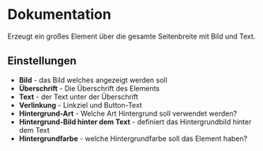 # Dokumentation

Erzeugt ein großes Element über die gesamte Seitenbreite mit Bild und Text.

## Einstellungen

- **Bild** - das Bild welches angezeigt werden soll
- **Überschrift** - Die Überschrift des Elements
- **Text** - der Text unter der Überschrift
- **Verlinkung** - Linkziel und Button-Text
- **Hintergrund-Art** - Welche Art Hintergrund soll verwendet werden?
- **Hintergrund-Bild hinter dem Text** - definiert das Hintergrundbild hinter dem Text
- **Hintergrundfarbe** - welche Hintergrundfarbe soll das Element haben?